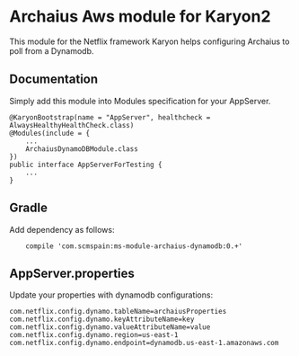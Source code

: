 # Archaius Aws module for Karyon2

This module for the Netflix framework Karyon helps configuring Archaius to poll from a Dynamodb.

## Documentation

Simply add this module into Modules specification for your AppServer.

```
@KaryonBootstrap(name = "AppServer", healthcheck = AlwaysHealthyHealthCheck.class)
@Modules(include = {
    ...
    ArchaiusDynamoDBModule.class
})
public interface AppServerForTesting {
    ...
}
```

## Gradle

Add dependency as follows:

```
    compile 'com.scmspain:ms-module-archaius-dynamodb:0.+'
```

## AppServer.properties

Update your properties with dynamodb configurations:

```
com.netflix.config.dynamo.tableName=archaiusProperties
com.netflix.config.dynamo.keyAttributeName=key
com.netflix.config.dynamo.valueAttributeName=value
com.netflix.config.dynamo.region=us-east-1
com.netflix.config.dynamo.endpoint=dynamodb.us-east-1.amazonaws.com
```
